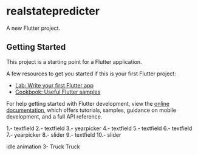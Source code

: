 # realstatepredicter

A new Flutter project.

## Getting Started

This project is a starting point for a Flutter application.

A few resources to get you started if this is your first Flutter project:

- [Lab: Write your first Flutter app](https://docs.flutter.dev/get-started/codelab)
- [Cookbook: Useful Flutter samples](https://docs.flutter.dev/cookbook)

For help getting started with Flutter development, view the
[online documentation](https://docs.flutter.dev/), which offers tutorials,
samples, guidance on mobile development, and a full API reference.

1.- textfield
2.- textfield
3.- yearpicker
4.- textfield
5.- textfield
6.- textfield
7.- yearpicker
8.- slider
9.- textfield
10.- slider

idle animation
3- Truck 
Truck